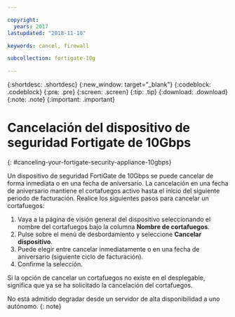 ```yaml
---

copyright:
  years: 2017
lastupdated: "2018-11-10"

keywords: cancel, firewall

subcollection: fortigate-10g

---
```


{:shortdesc: .shortdesc}
{:new_window: target="_blank"}
{:codeblock: .codeblock}
{:pre: .pre}
{:screen: .screen}
{:tip: .tip}
{:download: .download}
{:note: .note}
{:important: .important}

# Cancelación del dispositivo de seguridad Fortigate de 10Gbps
{: #canceling-your-fortigate-security-appliance-10gbps}

Un dispositivo de seguridad FortiGate de 10Gbps se puede cancelar de forma inmediata o en una fecha de aniversario. La cancelación en una fecha de aniversario mantiene el cortafuegos activo hasta el inicio del siguiente periodo de facturación. Realice los siguientes pasos para cancelar un cortafuegos:

1. Vaya a la página de visión general del dispositivo seleccionando el nombre del cortafuegos bajo la columna **Nombre de cortafuegos**.
2. Pulse sobre el menú de desbordamiento y seleccione **Cancelar dispositivo**.
3. Puede elegir entre cancelar inmediatamente o en una fecha de aniversario (siguiente ciclo de facturación).
4. Confirme la selección.

Si la opción de cancelar un cortafuegos no existe en el desplegable, significa que ya se ha solicitado la cancelación del cortafuegos.

No está admitido degradar desde un servidor de alta disponibilidad a uno autónomo.
{: note}
